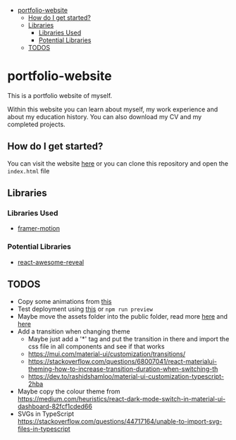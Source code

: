 - [portfolio-website](#portfolio-website)
  - [How do I get started?](#how-do-i-get-started)
  - [Libraries](#libraries)
    - [Libraries Used](#libraries-used)
    - [Potential Libraries](#potential-libraries)
  - [TODOS](#todos)

# portfolio-website

This is a portfolio website of myself.

Within this website you can learn about myself, my work experience and about my education history. You can also download my CV and my completed projects.

## How do I get started?

You can visit the website [here](https://adam-logan-portfolio.netlify.app/) or you can clone this repository and open the ```index.html``` file

## Libraries

### Libraries Used

- [framer-motion](https://www.framer.com/motion/)

### Potential Libraries

- [react-awesome-reveal](https://react-awesome-reveal.morello.dev/docs/getting-started)

## TODOS

- Copy some animations from [this](https://codesandbox.io/s/framer-motion-image-reveal-effect-blinds-4ed4vg?from-embed=&file=/src/App.tsx)
- Test deployment using [this](https://medium.com/@achillesmoraites/serve-a-react-app-with-express-server-c5986769bac) or ```npm run preview```
- Maybe move the assets folder into the public folder, read more [here](https://vitejs.dev/guide/assets.html) and [here](https://www.reddit.com/r/webdev/comments/z6dsoh/can_someone_explain_to_me_what_the_public_folder/)
- Add a transition when changing theme
  - Maybe just add a '*' tag and put the transition in there and import the css file in all components and see if that works
  - <https://mui.com/material-ui/customization/transitions/>
  - <https://stackoverflow.com/questions/68007041/react-materialui-theming-how-to-increase-transition-duration-when-switching-th>
  - <https://dev.to/rashidshamloo/material-ui-customization-typescript-2hba>
- Maybe copy the colour theme from <https://medium.com/heuristics/react-dark-mode-switch-in-material-ui-dashboard-82fcf1cded66>
- SVGs in TypeScript <https://stackoverflow.com/questions/44717164/unable-to-import-svg-files-in-typescript>
